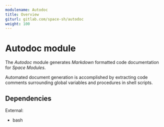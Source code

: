 ```yaml
---
modulename: Autodoc
title: Overview
giturl: gitlab.com/space-sh/autodoc
weight: 100
---
```

# Autodoc module

The _Autodoc_ module generates _Markdown_ formatted code documentation for _Space Modules_.  

Automated document generation is accomplished by extracting code comments surrounding global variables and procedures in shell scripts.


## Dependencies

External:  
+ bash  
